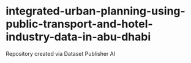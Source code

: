 # integrated-urban-planning-using-public-transport-and-hotel-industry-data-in-abu-dhabi
Repository created via Dataset Publisher AI
